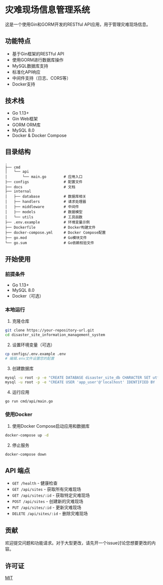 # 灾难现场信息管理系统

这是一个使用Gin和GORM开发的RESTful API应用，用于管理灾难现场信息。

## 功能特点

- 基于Gin框架的RESTful API
- 使用GORM进行数据库操作
- MySQL数据库支持
- 标准化API响应
- 中间件支持（日志、CORS等）
- Docker支持

## 技术栈

- Go 1.13+
- Gin Web框架
- GORM ORM库
- MySQL 8.0
- Docker & Docker Compose

## 目录结构

```
.
├── cmd
│   └── api
│       └── main.go        # 应用入口
├── configs                # 配置文件
├── docs                   # 文档
├── internal
│   ├── database           # 数据库相关
│   ├── handlers           # 请求处理器
│   ├── middleware         # 中间件
│   ├── models             # 数据模型
│   └── utils              # 工具函数
├── .env.example           # 环境变量示例
├── Dockerfile             # Docker构建文件
├── docker-compose.yml     # Docker Compose配置
├── go.mod                 # Go模块文件
└── go.sum                 # Go依赖校验文件
```

## 开始使用

### 前提条件

- Go 1.13+
- MySQL 8.0
- Docker（可选）

### 本地运行

1. 克隆仓库

```bash
git clone https://your-repository-url.git
cd disaster_site_information_management_system
```

2. 设置环境变量（可选）

```bash
cp configs/.env.example .env
# 编辑.env文件设置您的配置
```

3. 创建数据库

```bash
mysql -u root -p -e "CREATE DATABASE disaster_site_db CHARACTER SET utf8mb4 COLLATE utf8mb4_unicode_ci;"
mysql -u root -p -e "CREATE USER 'app_user'@'localhost' IDENTIFIED BY 'password'; GRANT ALL PRIVILEGES ON disaster_site_db.* TO 'app_user'@'localhost'; FLUSH PRIVILEGES;"
```

4. 运行应用

```bash
go run cmd/api/main.go
```

### 使用Docker

1. 使用Docker Compose启动应用和数据库

```bash
docker-compose up -d
```

2. 停止服务

```bash
docker-compose down
```

## API 端点

- `GET /health` - 健康检查
- `GET /api/sites` - 获取所有灾难现场
- `GET /api/sites/:id` - 获取特定灾难现场
- `POST /api/sites` - 创建新的灾难现场
- `PUT /api/sites/:id` - 更新灾难现场
- `DELETE /api/sites/:id` - 删除灾难现场

## 贡献

欢迎提交问题和功能请求。对于大型更改，请先开一个issue讨论您想要更改的内容。

## 许可证

[MIT](LICENSE)
